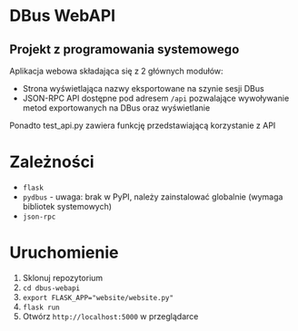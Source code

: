 # DBus WebAPI
## Projekt z programowania systemowego

Aplikacja webowa składająca się z 2 głównych modułów:
* Strona wyświetlająca nazwy eksportowane na szynie sesji DBus
* JSON-RPC API dostępne pod adresem `/api` pozwalające wywoływanie metod exportowanych na DBus
oraz wyświetlanie

Ponadto test_api.py zawiera funkcję przedstawiającą korzystanie z API

# Zależności
* `flask`
* `pydbus` - uwaga: brak w PyPI, należy zainstalować globalnie (wymaga bibliotek systemowych)
* `json-rpc`

# Uruchomienie
1. Sklonuj repozytorium
2. `cd dbus-webapi`
3. `export FLASK_APP="website/website.py"`
4. `flask run`
5. Otwórz `http://localhost:5000` w przeglądarce

